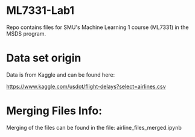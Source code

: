 # ML7331-Lab1

Repo contains files for SMU's Machine Learning 1 course (ML7331) in the MSDS program.

# Data set origin

Data is from Kaggle and can be found here:

  https://www.kaggle.com/usdot/flight-delays?select=airlines.csv

# Merging Files Info:

Merging of the files can be found in the file: airline_files_merged.ipynb
